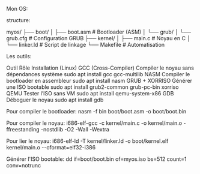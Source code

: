 Mon OS:

structure:

myos/
├── boot/
│   ├── boot.asm    # Bootloader (ASM)
│   └── grub/
│       └── grub.cfg  # Configuration GRUB
├── kernel/
│   ├── main.c      # Noyau en C
│   └── linker.ld   # Script de linkage
└── Makefile        # Automatisation


Les outils:

Outil                              Rôle                                              Installation (Linux)
GCC (Cross-Compiler)	             Compiler le noyau sans dépendances système	       sudo apt install gcc gcc-multilib
NASM	                             Compiler le bootloader en assembleur	             sudo apt install nasm
GRUB + XORRISO	                   Générer une ISO bootable	                         sudo apt install grub2-common grub-pc-bin xorriso
QEMU	                             Tester l’ISO sans VM	                             sudo apt install qemu-system-x86
GDB	                               Déboguer le noyau	                               sudo apt install gdb

Pour compiler le bootloader:
nasm -f bin boot/boot.asm -o boot/boot.bin

Pour compiler le noyau:
i686-elf-gcc -c kernel/main.c -o kernel/main.o -ffreestanding -nostdlib -O2 -Wall -Wextra

Pour lier le noyau:
i686-elf-ld -T kernel/linker.ld -o boot/kernel.elf kernel/main.o --oformat=elf32-i386

Générer l'ISO bootable:
dd if=boot/boot.bin of=myos.iso bs=512 count=1 conv=notrunc
